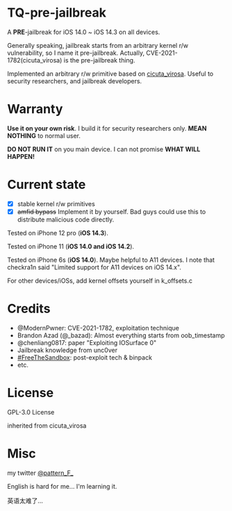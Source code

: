 # TQ-pre-jailbreak

A **PRE**-jailbreak for iOS 14.0 ~ iOS 14.3 on all devices.

Generally speaking, jailbreak starts from an arbitrary kernel r/w vulnerability, so I name it pre-jailbreak. Actually, CVE-2021-1782(cicuta\_virosa) is the pre-jailbreak thing.

Implemented an arbitrary r/w primitive based on [cicuta\_virosa](https://github.com/ModernPwner/cicuta_virosa). Useful to security researchers, and jailbreak developers.

# Warranty

**Use it on your own risk**. I build it for security researchers only. **MEAN NOTHING** to normal user.

**DO NOT RUN IT** on you main device. I can not promise **WHAT WILL HAPPEN!**

# Current state

- [x] stable kernel r/w primitives
- [x] ~~amfid bypass~~ Implement it by yourself. Bad guys could use this to distribute malicious code directly.

Tested on iPhone 12 pro (**iOS 14.3**).

Tested on iPhone 11 (**iOS 14.0 and iOS 14.2**).

Tested on iPhone 6s (**iOS 14.0**). Maybe helpful to A11 devices. I note that checkra1n said "Limited support for A11 devices on iOS 14.x".

For other devices/iOSs, add kernel offsets yourself in k\_offsets.c

# Credits

- @ModernPwner: CVE-2021-1782, exploitation technique
- Brandon Azad (@\_bazad): Almost everything starts from oob\_timestamp
- @chenliang0817: paper "Exploiting IOSurface 0"
- Jailbreak knowledge from unc0ver
- [#FreeTheSandbox](https://github.com/ZecOps/FreeTheSandbox_LPE_POC_13.7): post-exploit tech & binpack
- etc.

# License

GPL-3.0 License

inherited from cicuta\_virosa

# Misc

my twitter [@pattern\_F\_](https://twitter.com/pattern_F_)

English is hard for me... I'm learning it.

英语太难了...
